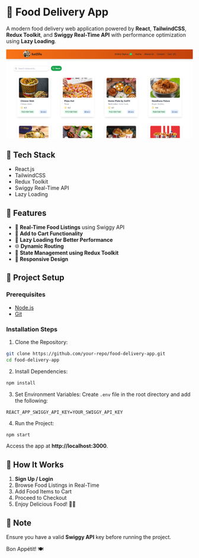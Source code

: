 # 🍔 Food Delivery App

A modern food delivery web application powered by **React**, **TailwindCSS**, **Redux Toolkit**, and **Swiggy Real-Time API** with performance optimization using **Lazy Loading**.

<div align="center">
  <img src="./public/eatzilla.png" alt="Food Delivery App Background" width="800" />
</div>

## 🚀 Tech Stack

- React.js
- TailwindCSS
- Redux Toolkit
- Swiggy Real-Time API
- Lazy Loading

## 🔑 Features

- 🍕 **Real-Time Food Listings** using Swiggy API
- 🛒 **Add to Cart Functionality**
- 🔄 **Lazy Loading for Better Performance**
- 🌐 **Dynamic Routing**
- 💪 **State Management using Redux Toolkit**
- 📱 **Responsive Design**

## 📌 Project Setup

### Prerequisites

- [Node.js](https://nodejs.org/)
- [Git](https://git-scm.com/)

### Installation Steps

1. Clone the Repository:

```bash
git clone https://github.com/your-repo/food-delivery-app.git
cd food-delivery-app
```

2. Install Dependencies:

```bash
npm install
```

3. Set Environment Variables:
   Create `.env` file in the root directory and add the following:

```env
REACT_APP_SWIGGY_API_KEY=YOUR_SWIGGY_API_KEY
```

4. Run the Project:

```bash
npm start
```

Access the app at **http://localhost:3000**.

## 🎯 How It Works

1. **Sign Up / Login**
2. Browse Food Listings in Real-Time
3. Add Food Items to Cart
4. Proceed to Checkout
5. Enjoy Delicious Food! 🍔🍕

## 📌 Note

Ensure you have a valid **Swiggy API** key before running the project.

Bon Appétit! 🍽️
